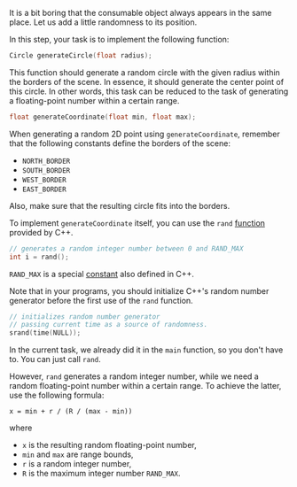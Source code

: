 It is a bit boring that the consumable object always appears in the same place. 
Let us add a little randomness to its position.

In this step, your task is to implement the following function:

```c++
Circle generateCircle(float radius);
```

This function should generate a random circle with 
the given radius within the borders of the scene. 
In essence, it should generate the center point of this circle.
In other words, this task can be reduced to the task 
of generating a floating-point number within a certain range.

```c++
float generateCoordinate(float min, float max);
```

When generating a random 2D point using `generateCoordinate`, remember that
the following constants define the borders of the scene:
* `NORTH_BORDER`
* `SOUTH_BORDER`
* `WEST_BORDER`
* `EAST_BORDER`

Also, make sure that the resulting circle fits into the borders.

To implement `generateCoordinate` itself, you can use the `rand` 
[function](https://en.cppreference.com/w/c/numeric/random/rand) 
provided by C++.

```c++
// generates a random integer number between 0 and RAND_MAX 
int i = rand();
```

`RAND_MAX` is a special 
[constant](https://en.cppreference.com/w/cpp/numeric/random/RAND_MAX) 
also defined in C++.

Note that in your programs, you should initialize 
C++'s random number generator before the first use of the `rand` function. 

```c++
// initializes random number generator 
// passing current time as a source of randomness.
srand(time(NULL));
```

In the current task, we already did it in the `main` function,
so you don't have to. You can just call `rand`.

However, `rand` generates a random integer number, 
while we need a random floating-point number within a certain range. 
To achieve the latter, use the following formula:

```
x = min + r / (R / (max - min)) 
```

where 
* `x` is the resulting random floating-point number,
* `min` and `max` are range bounds,
* `r` is a random integer number,
* `R` is the maximum integer number `RAND_MAX`.
